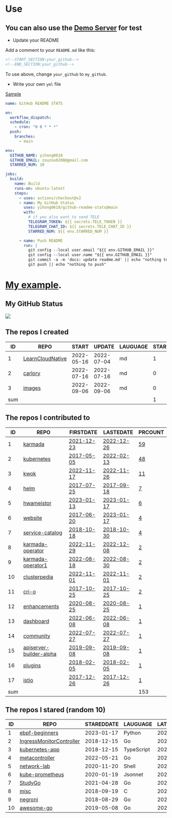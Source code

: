 # Use

## You can also use the [Demo Server](https://github.com/yihong0618/github-readme-stats-server) for test

- Update your README

Add a comment to your `README.md` like this:

```md
<!--START_SECTION:your_github-->
<!--END_SECTION:your_github-->
```
To use above, change `your_github` to `my_github`.

- Write your own `yml` file

[Sample](https://github.com/yihong0618/2021)

```yml
name: GitHub README STATS

on:
  workflow_dispatch:
  schedule:
    - cron: "0 0 * * *"
  push:
    branches:
      - main

env:
  GITHUB_NAME: yihong0618
  GITHUB_EMAIL: zouzou0208@gmail.com
  STARRED_NUM: 10

jobs:
  build:
    name: Build
    runs-on: ubuntu-latest
    steps:
      - uses: actions/checkout@v2
      - name: My GitHub Status
        uses: yihong0618/github-readme-stats@main
        with:
          # if you also want to send TELE
          TELEGRAM_TOKEN: ${{ secrets.TELE_TOKEN }}
          TELEGRAM_CHAT_ID: ${{ secrets.TELE_CHAT_ID }}
          STARRED_NUM: ${{ env.STARRED_NUM }}

      - name: Push README
        run: |
          git config --local user.email "${{ env.GITHUB_EMAIL }}"
          git config --local user.name "${{ env.GITHUB_EMAIL }}"
          git commit -a -m 'docs: update readme.md' || echo "nothing to commit"
          git push || echo "nothing to push"
```



# [My example](https://github.com/yihong0618/2021).

## My GitHub Status
<img align="middle" src="https://github-readme-stats-1.yihong0618.vercel.app/api?username=yihong0618&show_icons=true&&&hide_title=true" />

<!--START_SECTION:my_github-->
## The repos I created
| ID  |                              REPO                               |   START    |   UPDATE   | LAUGUAGE | STARS |
|-----|-----------------------------------------------------------------|------------|------------|----------|-------|
|   1 | [LearnCloudNative](https://github.com/carlory/LearnCloudNative) | 2022-05-16 | 2022-07-04 | md       |     1 |
|   2 | [carlory](https://github.com/carlory/carlory)                   | 2022-07-16 | 2022-07-16 | md       |     0 |
|   3 | [images](https://github.com/carlory/images)                     | 2022-09-06 | 2022-09-06 | md       |     0 |
| sum |                                                                 |            |            |          |     1 |

## The repos I contributed to
| ID  |                                         REPO                                          |                                     FIRSTDATE                                     |                                     LASTEDATE                                     |                                             PRCOUNT                                              |
|-----|---------------------------------------------------------------------------------------|-----------------------------------------------------------------------------------|-----------------------------------------------------------------------------------|--------------------------------------------------------------------------------------------------|
|   1 | [karmada](https://github.com/karmada-io/karmada)                                      | [2021-12-23](https://github.com/karmada-io/karmada/pull/1152)                     | [2022-12-26](https://github.com/karmada-io/karmada/pull/2990)                     | [59](https://github.com/karmada-io/karmada/pulls?q=is%3Apr+author%3Acarlory)                     |
|   2 | [kubernetes](https://github.com/kubernetes/kubernetes)                                | [2017-05-05](https://github.com/kubernetes/kubernetes/pull/45408)                 | [2022-02-13](https://github.com/kubernetes/kubernetes/pull/108092)                | [48](https://github.com/kubernetes/kubernetes/pulls?q=is%3Apr+author%3Acarlory)                  |
|   3 | [kwok](https://github.com/kubernetes-sigs/kwok)                                       | [2022-11-17](https://github.com/kubernetes-sigs/kwok/pull/71)                     | [2022-11-26](https://github.com/kubernetes-sigs/kwok/pull/88)                     | [11](https://github.com/kubernetes-sigs/kwok/pulls?q=is%3Apr+author%3Acarlory)                   |
|   4 | [helm](https://github.com/helm/helm)                                                  | [2017-07-25](https://github.com/helm/helm/pull/2715)                              | [2017-09-18](https://github.com/helm/helm/pull/2946)                              | [7](https://github.com/helm/helm/pulls?q=is%3Apr+author%3Acarlory)                               |
|   5 | [hwameistor](https://github.com/hwameistor/hwameistor)                                | [2023-01-13](https://github.com/hwameistor/hwameistor/pull/606)                   | [2023-01-17](https://github.com/hwameistor/hwameistor/pull/610)                   | [6](https://github.com/hwameistor/hwameistor/pulls?q=is%3Apr+author%3Acarlory)                   |
|   6 | [website](https://github.com/merbridge/website)                                       | [2017-06-20](https://github.com/kubernetes/website/pull/4143)                     | [2023-01-17](https://github.com/merbridge/website/pull/36)                        | [4](https://github.com/merbridge/website/pulls?q=is%3Apr+author%3Acarlory)                       |
|   7 | [service-catalog](https://github.com/kubernetes-retired/service-catalog)              | [2018-10-18](https://github.com/kubernetes-retired/service-catalog/pull/2423)     | [2018-10-30](https://github.com/kubernetes-retired/service-catalog/pull/2446)     | [4](https://github.com/kubernetes-retired/service-catalog/pulls?q=is%3Apr+author%3Acarlory)      |
|   8 | [karmada-operator](https://github.com/karmada-io/karmada-operator)                    | [2022-11-29](https://github.com/karmada-io/karmada-operator/pull/5)               | [2022-12-08](https://github.com/karmada-io/karmada-operator/pull/9)               | [2](https://github.com/karmada-io/karmada-operator/pulls?q=is%3Apr+author%3Acarlory)             |
|   9 | [karmada-operator1](https://github.com/DaoCloud/karmada-operator1)                    | [2022-08-18](https://github.com/DaoCloud/karmada-operator1/pull/49)               | [2022-08-30](https://github.com/DaoCloud/karmada-operator1/pull/57)               | [2](https://github.com/DaoCloud/karmada-operator1/pulls?q=is%3Apr+author%3Acarlory)              |
|  10 | [clusterpedia](https://github.com/clusterpedia-io/clusterpedia)                       | [2022-11-01](https://github.com/clusterpedia-io/clusterpedia/pull/439)            | [2022-11-01](https://github.com/clusterpedia-io/clusterpedia/pull/439)            | [2](https://github.com/clusterpedia-io/clusterpedia/pulls?q=is%3Apr+author%3Acarlory)            |
|  11 | [cri-o](https://github.com/cri-o/cri-o)                                               | [2017-10-25](https://github.com/cri-o/cri-o/pull/1070)                            | [2017-10-25](https://github.com/cri-o/cri-o/pull/1070)                            | [2](https://github.com/cri-o/cri-o/pulls?q=is%3Apr+author%3Acarlory)                             |
|  12 | [enhancements](https://github.com/kubernetes/enhancements)                            | [2020-08-25](https://github.com/kubernetes/enhancements/pull/1955)                | [2020-08-25](https://github.com/kubernetes/enhancements/pull/1955)                | [1](https://github.com/kubernetes/enhancements/pulls?q=is%3Apr+author%3Acarlory)                 |
|  13 | [dashboard](https://github.com/karmada-io/dashboard)                                  | [2022-06-08](https://github.com/karmada-io/dashboard/pull/19)                     | [2022-06-08](https://github.com/karmada-io/dashboard/pull/19)                     | [1](https://github.com/karmada-io/dashboard/pulls?q=is%3Apr+author%3Acarlory)                    |
|  14 | [community](https://github.com/karmada-io/community)                                  | [2022-07-27](https://github.com/karmada-io/community/pull/9)                      | [2022-07-27](https://github.com/karmada-io/community/pull/9)                      | [1](https://github.com/karmada-io/community/pulls?q=is%3Apr+author%3Acarlory)                    |
|  15 | [apiserver-builder-alpha](https://github.com/kubernetes-sigs/apiserver-builder-alpha) | [2019-09-08](https://github.com/kubernetes-sigs/apiserver-builder-alpha/pull/419) | [2019-09-08](https://github.com/kubernetes-sigs/apiserver-builder-alpha/pull/419) | [1](https://github.com/kubernetes-sigs/apiserver-builder-alpha/pulls?q=is%3Apr+author%3Acarlory) |
|  16 | [plugins](https://github.com/rakelkar/plugins)                                        | [2018-02-05](https://github.com/rakelkar/plugins/pull/4)                          | [2018-02-05](https://github.com/rakelkar/plugins/pull/4)                          | [1](https://github.com/rakelkar/plugins/pulls?q=is%3Apr+author%3Acarlory)                        |
|  17 | [istio](https://github.com/istio/istio)                                               | [2017-12-26](https://github.com/istio/istio/pull/2335)                            | [2017-12-26](https://github.com/istio/istio/pull/2335)                            | [1](https://github.com/istio/istio/pulls?q=is%3Apr+author%3Acarlory)                             |
| sum |                                                                                       |                                                                                   |                                                                                   |                                                                                              153 |

## The repos I stared (random 10)
| ID |                                       REPO                                       | STAREDDATE |  LAUGUAGE  | LATESTUPDATE |
|----|----------------------------------------------------------------------------------|------------|------------|--------------|
|  1 | [ebpf-beginners](https://github.com/lizrice/ebpf-beginners)                      | 2023-01-17 | Python     | 2023-01-24   |
|  2 | [IngressMonitorController](https://github.com/stakater/IngressMonitorController) | 2018-12-15 | Go         | 2023-01-26   |
|  3 | [kubernetes-app](https://github.com/grafana/kubernetes-app)                      | 2018-12-15 | TypeScript | 2023-01-28   |
|  4 | [metacontroller](https://github.com/metacontroller/metacontroller)               | 2022-05-21 | Go         | 2023-01-27   |
|  5 | [network-lab](https://github.com/vincentbernat/network-lab)                      | 2020-11-20 | Shell      | 2022-12-24   |
|  6 | [kube-prometheus](https://github.com/prometheus-operator/kube-prometheus)        | 2020-01-19 | Jsonnet    | 2023-01-29   |
|  7 | [StudyGo](https://github.com/liusuxian/StudyGo)                                  | 2021-04-28 | Go         | 2022-08-06   |
|  8 | [misc](https://github.com/rhvgoyal/misc)                                         | 2018-09-19 | C          | 2021-12-06   |
|  9 | [negroni](https://github.com/urfave/negroni)                                     | 2018-08-29 | Go         | 2023-01-28   |
| 10 | [awesome-go](https://github.com/avelino/awesome-go)                              | 2019-05-08 | Go         | 2023-01-29   |

<!--END_SECTION:my_github-->
